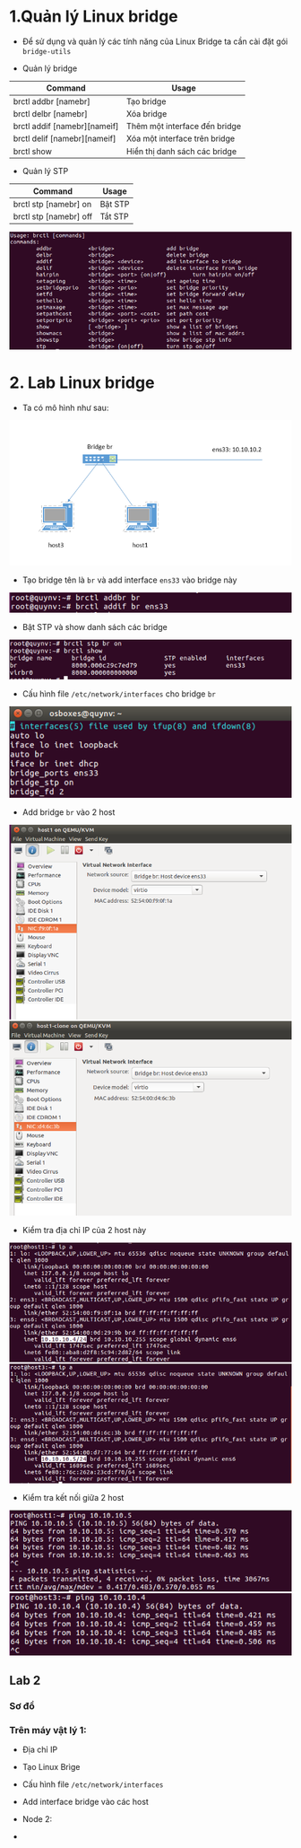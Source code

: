 # 1.Quản lý Linux bridge

- Để sử dụng và quản lý các tính năng của Linux Bridge ta cần cài đặt gói `bridge-utils`

- Quản lý bridge

| Command | Usage
| ------- | --------------------------
| brctl addbr [namebr] | Tạo bridge
| brctl delbr [namebr] | Xóa bridge
| brctl addif [namebr][nameìf] | Thêm một interface đến bridge
| brctl delif [namebr][nameif] | Xóa một interface trên bridge
| brctl show | Hiển thị danh sách các bridge

- Quản lý STP

| Command | Usage
| ------- | --------------------------
| brctl stp [namebr] on | Bật STP 
| brctl stp [namebr] off | Tắt STP 

<img src="https://github.com/lean15998/Vitualization/blob/main/images/6.00.png">

# 2. Lab Linux bridge

- Ta có mô hình như sau:

<img src="https://github.com/lean15998/Vitualization/blob/main/images/6.01.png">

- Tạo bridge tên là `br` và add interface `ens33` vào bridge này

<img src="https://github.com/lean15998/Vitualization/blob/main/images/6.02.png">

- Bật STP và show danh sách các bridge

<img src="https://github.com/lean15998/Vitualization/blob/main/images/6.03.png">

- Cấu hình file  `/etc/network/interfaces` cho bridge `br`

<img src="https://github.com/lean15998/Vitualization/blob/main/images/6.04.png">

- Add bridge `br` vào 2 host

<img src="https://github.com/lean15998/Vitualization/blob/main/images/6.05.png">

<img src="https://github.com/lean15998/Vitualization/blob/main/images/6.06.png">


- Kiểm tra địa chỉ IP của 2 host này

<img src="https://github.com/lean15998/Vitualization/blob/main/images/6.07.png">

<img src="https://github.com/lean15998/Vitualization/blob/main/images/6.08.png">

- Kiểm tra kết nối giữa 2 host

<img src="https://github.com/lean15998/Vitualization/blob/main/images/6.10.png">

<img src="https://github.com/lean15998/Vitualization/blob/main/images/6.09.png">

##  Lab 2

### Sơ đồ



### Trên máy vật lý 1:

- Địa chỉ IP



- Tạo Linux Brìge


- Cấu hình file  `/etc/network/interfaces`


- Add interface bridge vào các host


- Node 2:



- 



















